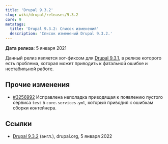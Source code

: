 ```yaml
---
title: 'Drupal 9.3.2'
slug: wiki/drupal/releases/9.3.2
core: 9 
metatags:
  title: 'Drupal 9.3.2: Список изменений'
  description: 'Список изменений Drupal 9.3.2.'
---
```


**Дата релиза**: 5 января 2021

Данный релиз является хот-фиксом для [Drupal 9.3.1](../9.3.1/index.md), в релизе которого есть проблема, которая может приводить к фатальной ошибке и нестабильной работе.

## Прочие изменения

* [#3256992](https://www.drupal.org/node/3256992) Исправлена неполадка приводящая к появлению пустого сервиса `test` в `core.services.yml`, который приводил к ошибкам сборки контейнера.

## Ссылки

- [Drupal 9.3.2](https://www.drupal.org/project/drupal/releases/9.3.2) (англ.), drupal.org, 5 января 2022